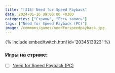 ```yaml
---
title: "[315] Need for Speed Payback"
date: 2024-01-16 09:00:00 +0300
categories: ["Стримы", "Есть запись"]
tags: ["Need for Speed Payback (PC)"]
image: /commons/games/needforspeedpayback.jpg
---
```


{% include embed/twitch.html id='2034513923' %}

### Игры на стриме:
+ [ ] [Need for Speed Payback (PC)](/tags/need-for-speed-payback-pc)
